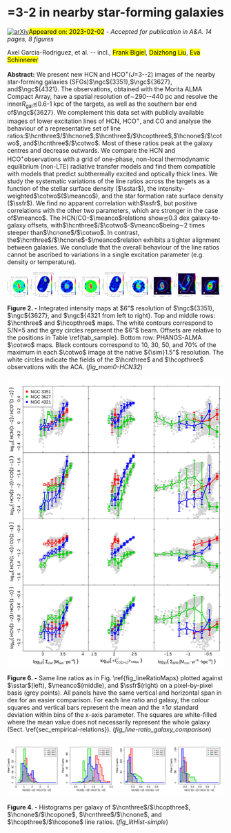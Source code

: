 <div class="macros" style="visibility:hidden;">
$\newcommand{\ensuremath}{}$
$\newcommand{\xspace}{}$
$\newcommand{\object}[1]{\texttt{#1}}$
$\newcommand{\farcs}{{.}''}$
$\newcommand{\farcm}{{.}'}$
$\newcommand{\arcsec}{''}$
$\newcommand{\arcmin}{'}$
$\newcommand{\ion}[2]{#1#2}$
$\newcommand{\textsc}[1]{\textrm{#1}}$
$\newcommand{\hl}[1]{\textrm{#1}}$
$\newcommand{\figcita}[1]{Fig. \ref{#1}}$
$\newcommand{\tabcita}[1]{Table \ref{#1}}$
$\newcommand{\refe}[1]{{\hypersetup{hidelinks}\hyperref[fig_point]{\color{blue}#1}}}$
$\newcommand{\ngc}[1]{\object{NGC #1}}$
$\newcommand{\dd}[0]{ \text{d}}$
$\newcommand{\hcnthree}[0]{HCN(3--2)\xspace}$
$\newcommand{\hcnfour}[0]{HCN(4--3)\xspace}$
$\newcommand{\hcopthree}[0]{HCO^+(3--2)\xspace}$
$\newcommand{\hcopfour}[0]{HCO^+(4--3)\xspace}$
$\newcommand{\hcnone}[0]{HCN(1--0)\xspace}$
$\newcommand{\hcopone}[0]{HCO^+(1--0)\xspace}$
$\newcommand{\cotwo}[0]{CO(2--1)\xspace}$
$\newcommand{\coone}[0]{CO(1--0)\xspace}$
$\newcommand{\tkin}[0]{T_\text{K}}$
$\newcommand{\mach}[0]{\mathcal{M}}$
$\newcommand{\alphapl}[0]{\alpha_\text{PL}}$
$\newcommand{\meann}[0]{\bar{n}}$
$\newcommand{\vgrad}[0]{\nabla v}$
$\newcommand{\sstar}[0]{\Sigma_\textrm{star}}$
$\newcommand{\ssfr}[0]{\Sigma_\text{SFR}}$
$\newcommand{\meanco}[0]{\langle I_\text{CO}\rangle}$
$\newcommand{\acotwo}[0]{\alpha_\text{CO21}}$
$\newcommand{\ahcnone}[0]{\alpha_\text{HCN10}^\text{dense}}$
$\newcommand{\ahcnthree}[0]{\alpha_\text{HCN32}^\text{dense}}$
$\newcommand{\fdense}[0]{f_\text{dense}}$
$\newcommand{\kms}[0]{km~s^{-1}}$
$\newcommand{\ltom}[0]{M_\odot~(K~km~s^{-1}~pc^{2})^{-1}}$
$\newcommand{\cmmcube}[0]{cm^{-3}}$</div>

<div class="macros" style="visibility:hidden;">
$\newcommand{$\ensuremath$}{}$
$\newcommand{$\xspace$}{}$
$\newcommand{$\object$}[1]{\texttt{#1}}$
$\newcommand{$\farcs$}{{.}''}$
$\newcommand{$\farcm$}{{.}'}$
$\newcommand{$\arcsec$}{''}$
$\newcommand{$\arcmin$}{'}$
$\newcommand{$\ion$}[2]{#1#2}$
$\newcommand{$\textsc$}[1]{\textrm{#1}}$
$\newcommand{$\hl$}[1]{\textrm{#1}}$
$\newcommand{$\figcita$}[1]{Fig. \ref{#1}}$
$\newcommand{$\tabcita$}[1]{Table \ref{#1}}$
$\newcommand{$\refe$}[1]{{\hypersetup{hidelinks}\hyperref[fig_point]{\color{blue}#1}}}$
$\newcommand{$\ngc$}[1]{$\object${NGC #1}}$
$\newcommand{$\dd$}[0]{ \text{d}}$
$\newcommand{$\hcnthree$}[0]{HCN(3--2)$\xspace$}$
$\newcommand{$\hcnfour$}[0]{HCN(4--3)$\xspace$}$
$\newcommand{$\hcopthree$}[0]{HCO^+(3--2)$\xspace$}$
$\newcommand{$\hcopfour$}[0]{HCO^+(4--3)$\xspace$}$
$\newcommand{$\hcnone$}[0]{HCN(1--0)$\xspace$}$
$\newcommand{$\hcopone$}[0]{HCO^+(1--0)$\xspace$}$
$\newcommand{$\cotwo$}[0]{CO(2--1)$\xspace$}$
$\newcommand{$\coone$}[0]{CO(1--0)$\xspace$}$
$\newcommand{$\tkin$}[0]{T_\text{K}}$
$\newcommand{$\mach$}[0]{\mathcal{M}}$
$\newcommand{$\alphapl$}[0]{\alpha_\text{PL}}$
$\newcommand{$\meann$}[0]{\bar{n}}$
$\newcommand{$\vgrad$}[0]{\nabla v}$
$\newcommand{$\sstar$}[0]{\Sigma_\textrm{star}}$
$\newcommand{$\ssfr$}[0]{\Sigma_\text{SFR}}$
$\newcommand{$\meanco$}[0]{\langle I_\text{CO}\rangle}$
$\newcommand{$\acotwo$}[0]{\alpha_\text{CO21}}$
$\newcommand{$\ahcnone$}[0]{\alpha_\text{HCN10}^\text{dense}}$
$\newcommand{$\ahcnthree$}[0]{\alpha_\text{HCN32}^\text{dense}}$
$\newcommand{$\fdense$}[0]{f_\text{dense}}$
$\newcommand{$\kms$}[0]{km~s^{-1}}$
$\newcommand{$\ltom$}[0]{M_\odot~(K~km~s^{-1}~pc^{2})^{-1}}$
$\newcommand{$\cmmcube$}[0]{cm^{-3}}$</div>



<div id="title">

# =3-2 in nearby star-forming galaxies

</div>
<div id="comments">

[![arXiv](https://img.shields.io/badge/arXiv-2302.00450-b31b1b.svg)](https://arxiv.org/abs/2302.00450)<mark>Appeared on: 2023-02-02</mark> - _Accepted for publication in A&A. 14 pages, 8 figures_

</div>
<div id="authors">

Axel Garcia-Rodriguez, et al. -- incl., <mark><mark>Frank Bigiel</mark></mark>, <mark><mark>Daizhong Liu</mark></mark>, <mark><mark>Eva Schinnerer</mark></mark>

</div>
<div id="abstract">

**Abstract:** We present new HCN and HCO$^+$($J$=3--2) images of the nearby star-forming galaxies (SFGs)$\ngc${3351},$\ngc${3627}, and$\ngc${4321}. The observations, obtained with the Morita ALMA Compact Array, have a spatial resolution of$\sim$290--440 pc and resolve the inner$R_\textrm{gal} \lesssim$0.6-1 kpc of the targets, as well as the southern bar end of$\ngc${3627}. We complement this data set with publicly available images of lower excitation lines of HCN, HCO$^+$, and CO and analyse the behaviour of a representative set of line ratios:$\hcnthree$/$\hcnone$,$\hcnthree$/$\hcopthree$,$\hcnone$/$\cotwo$, and$\hcnthree$/$\cotwo$. Most of these ratios peak at the galaxy centres and decrease outwards. We compare the HCN and HCO$^+$observations with a grid of one-phase, non-local thermodynamic equilibrium (non-LTE) radiative transfer models and find them compatible with models that predict subthermally excited and optically thick lines. We study the systematic variations of the line ratios across the targets as a function of the stellar surface density ($\sstar$), the intensity-weighted$\cotwo$($\meanco$), and the star formation rate surface density ($\ssfr$). We find no apparent correlation with$\ssfr$, but positive correlations with the other two parameters, which are stronger in the case of$\meanco$. The HCN/CO-$\meanco$relations show$\lesssim$0.3 dex galaxy-to-galaxy offsets, with$\hcnthree$/$\cotwo$-$\meanco$being$\sim$2 times steeper than$\hcnone$/$\cotwo$. In contrast, the$\hcnthree$/$\hcnone$-$\meanco$relation exhibits a tighter alignment between galaxies. We conclude that the overall behaviour of the line ratios cannot be ascribed to variations in a single excitation parameter (e.g. density or temperature).

</div>

<div id="div_fig1">

<img src="tmp_2302.00450/./ngc3351-mom0_HCN32.png" alt="Fig2.1" width="11%"/><img src="tmp_2302.00450/./ngc3627-mom0_HCN32.png" alt="Fig2.2" width="11%"/><img src="tmp_2302.00450/./ngc4321-mom0_HCN32.png" alt="Fig2.3" width="11%"/><img src="tmp_2302.00450/./ngc3351-mom0_HCO+32.png" alt="Fig2.4" width="11%"/><img src="tmp_2302.00450/./ngc3627-mom0_HCO+32.png" alt="Fig2.5" width="11%"/><img src="tmp_2302.00450/./ngc4321-mom0_HCO+32.png" alt="Fig2.6" width="11%"/><img src="tmp_2302.00450/./ngc3351-strict_mom0_co21-high_res.png" alt="Fig2.7" width="11%"/><img src="tmp_2302.00450/./ngc3627-strict_mom0_co21-high_res.png" alt="Fig2.8" width="11%"/><img src="tmp_2302.00450/./ngc4321-strict_mom0_co21-high_res.png" alt="Fig2.9" width="11%"/>

**Figure 2. -** 
Integrated intensity maps at $6"$ resolution of $\ngc${3351}, $\ngc${3627}, and $\ngc${4321 from left to right}. Top and middle rows: $\hcnthree$ and $\hcopthree$  maps. The white contours correspond to S/N=5 and the grey circles represent the $6"$ beam. Offsets are relative to the positions in Table \ref{tab_sample}. Bottom row: PHANGS-ALMA $\cotwo$ maps. Black contours correspond to 10, 30, 50, and 70\% of the maximum in each $\cotwo$ image at the native ${\sim}1.5"$ resolution. The white circles indicate the fields of the $\hcnthree$ and $\hcopthree$ observations with the ACA. (*fig_mom0-HCN32*)

</div>
<div id="div_fig2">

<img src="tmp_2302.00450/./trends_all_galaxies-line_ratios.png" alt="Fig6" width="100%"/>

**Figure 6. -** Same line ratios as in Fig. \ref{fig_lineRatioMaps} plotted against $\sstar$(left), $\meanco$(middle), and $\ssfr$(right) on a pixel-by-pixel basis (grey points).
All panels have the same vertical and horizontal span in dex for an easier comparison.
For each line ratio and galaxy, the colour squares and vertical bars represent the  mean  and the $\pm 1\sigma$ standard deviation within bins of the x-axis parameter. The squares are white-filled where the mean value does not necessarily represent the whole galaxy (Sect. \ref{sec_empirical-relations}). (*fig_line-ratio_galaxy_comparison*)

</div>
<div id="div_fig3">

<img src="tmp_2302.00450/./histogram_ratios.png" alt="Fig4" width="100%"/>

**Figure 4. -** Histograms per galaxy of $\hcnthree$/$\hcopthree$, $\hcnone$/$\hcopone$, $\hcnthree$/$\hcnone$, and $\hcopthree$/$\hcopone$ line ratios. (*fig_litHist-simple*)

</div>
